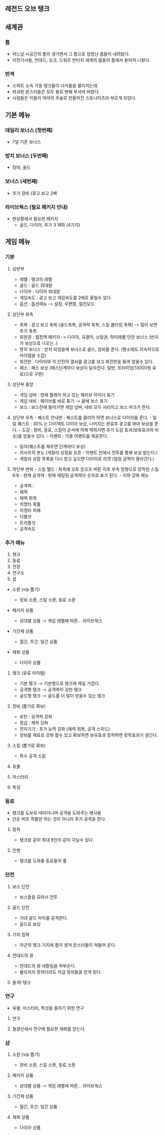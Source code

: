 ## 레전드 오브 탱크

## 세계관

### 틈 
  - 어느날 시공간의 틈이 생기면서 그 틈으로 엄청난 몹들이 내려왔다.
  - 미친기사들, 언데드, 오크, 드워프 판타지 세계의 몹들이 틈에서 쏟아져 나왔다.

### 반격
  - 스와트 소속 기동 탱크들이 녀석들을 물리치는데 
  - 파괴된 몬스터들은 모두 돌로 변해 부셔져 버렸다.
  - 사람들은 이들이 악마의 주술로 만들어진 스토나이츠라 부르게 되었다. 

## 기본 메뉴

### 데일리 보너스 (첫번째)
  - 7일 기준 보너스

### 방치 보너스 (두번째)
  - 장비, 골드 

### 보너스 (세번째)
  - 추가 장비 (광고 보고 2배

### 라이브웍스 (필요 패키지 안내)
  - 현상황에서 필요한 패키지
    - 골드, 다이아, 추가 3 재화 (4가지) 

## 게임 메뉴

### 기본
1) 상반부
    - 레벨 : 탱크의 레벨   
    - 골드 : 골드 최대량
    - 다이아 :  다이아 최대량 
    - 게임속도 : 광고 보고 게임속도를 2배로 올릴수 있다.
    - 옵션 : 옵션메뉴 -> 설정, 우편함, 절전모드  

2) 상단부 좌측
    - 축복 : 광고 보고 축복 (골드축복, 공격력 축복, 스킬 쿨타임 축복) -> 많이 보면 추가 축복
    - 회원권 : 월정액 패키지 -> 다이아, 곡괭이, 소탕권, 하이레벨 던전 보너스 (반지가 보상으로 나오는..)
    - 방치 보너스 : 방치 되었을때 보너스로 골드, 장비를 준다. (평소에도 지속적으로 아이템을 수집) 
    - 회전판 : 다이아와 각 던전의 열쇠를 광고를 보고 회전판을 돌여 얻을수 있다. 
    - 패스 : 패스 보상 (패스단계마다 보상이 달라진다. 일반, 프리미엄(13000원 유료)으로 구분)   

3) 상단부 중앙
    - 게임 넘버 : 현재 플레이 하고 있는 웨이브 아이디 표기
    - 게임 네비 : 웨이브를 바로 표기 -> 끝에 보스 표기
    - 보스 : 보스전에 들어가면 게임 넘버, 네비 모두 사라지고 보스 마크가 뜬다.

  4) 상단부 우측
    - 퀘스트 안내판 : 퀘스트를 클리어 하면 보너스로 다이아를 준다. 
    - 일일 퀘스트 : 30% 는 다이렉트 다이아 보상, 나머지는 완료후 광고를 봐야 보상을 준다.
    - 도감 : 장비, 동료, 스킬이 순서에 의해 체워지면 추가 도감 효과(보유효과와 비슷)를 얻을수 있다.
    - 이벤트 : 각종 이벤트를 제공한다. 
        - 일지(퀘스트를 체우면 단계마다 보상)
        - 아사프의 분노 (게릴라 상점을 오픈 - 이벤트 안에서 전투를 통해 보상 받는다.)
        - 게릴라 상점 목록을 다시 받고 싶으면 다이아로 리셋 (점점 금액이 올라간다.)
  5) 하단부 맨위
    - 스킬 벨드 : 좌축에 오토 온오프 버튼 이후 우측 방향으로 장착된 스킬 6개
    - 현재 공격력 : 현재 세팅된 공격력이 숫자로 표기 된다.
    - 이하 강화 메뉴
        - 공격력 :
        - 체력
        - 체력 회복
        - 치명타 확률
        - 치명타 피해
        - 더블샷
        - 트리플샷
        - 공격속도 

### 추가 메뉴
1) 탱크
2) 동료
3) 전장
4) 연구소
5) 샵
  - 소환 (vip 뽑기)
    - 장비 소환, 스킬 소환, 동료 소환

  - 패키지 상품
    - 상대별 상품 -> 게임 레벨에 따른... 라이브웍스

  - 기간제 상품
    - 월간, 주간, 일간 상품 

  - 재화 상품
    - 다이아 상품 


1) 탱크 (유료 아이템)
    - 기본 탱크 -> 기본형으로 탱크에 제일 가깝다.
    - 공격형 탱크 -> 공격력이 강한 탱크 
    - 골드형 탱크 -> 골드를 더 많이 얻을수 있는 탱크
     
2) 장비 (뽑기로 확보)
    - 포탄 : 공격력 강화
    - 장갑 : 체력 강화
    - 전자기기 : 추가 능력 강화 (체력 회복, 공격 스피드)
    - 장비를 재료로 강화 할수 있고 확보하면 보유효과 장착하면 장착효과가 생긴다.
  
3) 스킬 (뽑기로 확보)
    - 특수 공격 스킬
  
4) 유물 
  
5) 마스터리
  
6) 특성

### 동료
- 탱크를 도보로 따라다니며 공격을 도와주는 병사들
- 단순 버프 역활만 하는 것이 아니라 추가 공격을 한다.

1) 장착
    - 탱크랑 같이 최대 6인이 같이 다닐수 있다.

2) 인벤
    - 탱크를 도와줄 동료들의 풀   

### 던전

1) 보스 던전
    - 보스들을 모아서 전투 

2) 골드 던전
    - 거대 골드 마차를 공격한다.
    - 골드로 보상 

3) 기지 침략
    - 아군의 탱크 기지에 틈이 생겨 몬스터들이 쳐들어 온다.  

4) 언데드의 왕
    - 언데드의 왕 네팔림을 쳐부순다.
    - 물리치지 못하더라도 저급 장비들을 얻게 된다. 

5) 돌격! 탱크
     
### 연구
  - 유물, 마스터리, 특성을 올리기 위한 연구 

1) 연구 

2) 철광산에서 연구에 필요한 재화를 얻는다.
### 샵
1) 소환 (vip 뽑기)
    - 장비 소환, 스킬 소환, 동료 소환

2) 패키지 상품
    - 상대별 상품 -> 게임 레벨에 따른... 라이브웍스

3) 기간제 상품
    - 월간, 주간, 일간 상품 

4) 재화 상품
    - 다이아 상품 















